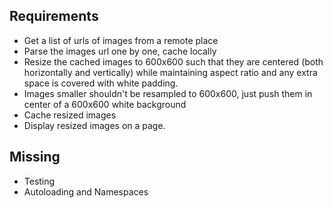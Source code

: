 ## Requirements
- Get a list of urls of images from a remote place
- Parse the images url one by one, cache locally
- Resize the cached images to 600x600 such that they are centered (both horizontally and vertically) while maintaining aspect ratio and any extra space is covered with white padding.
- Images smaller shouldn't be resampled to 600x600, just push them in center of a 600x600 white background
- Cache resized images
- Display resized images on a page.


## Missing
- Testing
- Autoloading and Namespaces

